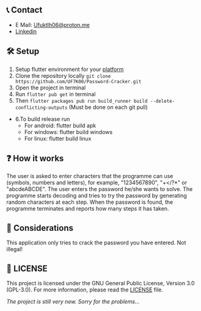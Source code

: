 ## 📞 Contact
- E Mail: Ufuktlh06@proton.me
- [Linkedin](https://www.linkedin.com/in/ufuk-talha-avc%C4%B1-5078b727b/)

## 🛠️ Setup
1. Setup flutter environment for your [platform](https://docs.flutter.dev/get-started/install)
2. Clone the repository locally `git clone https://github.com/UF7K00/Password-Cracker.git`
3. Open the project in terminal
4. Run `flutter pub get` in terminal
5. Then `flutter packages pub run build_runner build --delete-conflicting-outputs` (Must be done on each git pull)
<ul>
  <li>6.To build release run
    <ul>
      <li>For android: flutter build apk</li>
      <li>For windows: flutter build windows</li>
      <li>For linux: flutter build linux</li>
    </ul>
  </li>
</ul>

## ❓ How it works
The user is asked to enter characters that the programme can use (symbols, numbers and letters), for example, "1234567890", "+</?*" or "abcdeABCDE".
The user enters the password he/she wants to solve.
The programme starts decoding and tries to try the password by generating random characters at each step.
When the password is found, the programme terminates and reports how many steps it has taken. 

## 🧾 Considerations
This application only tries to crack the password you have entered. Not illegal!

## 🪪 LICENSE
This project is licensed under the GNU General Public License, Version 3.0 (GPL-3.0). For more information, please read the [LICENSE](https://github.com/UF7K00/Password-Cracker/blob/main/LICENSE) file.


_The project is still very new. Sorry for the problems..._